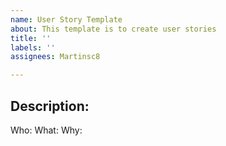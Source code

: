 ```yaml
---
name: User Story Template
about: This template is to create user stories
title: ''
labels: ''
assignees: Martinsc8

---
```


## Description:



Who:
What:
Why:

